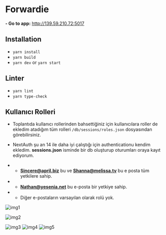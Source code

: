 # Forwardie

**- Go to app:** http://139.59.210.72:5017

## Installation

- `yarn install`
- `yarn build`
- `yarn dev` or `yarn start`

## Linter

- `yarn lint`
- `yarn type-check`

## Kullanıcı Rolleri

- Toplantıda kullanıcı rollerinden bahsettiğiniz için kullanıcılara roller de ekledim atadığım tüm rolleri `/db/sessions/roles.json` dosyasından görebilirsiniz.

- NextAuth şu an 14 ile daha iyi çalıştığı için authenticationu kendim ekledim. **sessions.json** isminde bir db oluşturup oturumları oraya kayıt ediyorum.

- - **Sincere@april.biz** bu ve **Shanna@melissa.tv** bu e posta tüm yetkilere sahip.

- - **Nathan@yesenia.net** bu e-posta bir yetkiye sahip.

- - Diğer e-postaların varsayılan olarak rolü yok.

![img1](https://i.ibb.co/5rkrVdL/Screenshot-2024-12-15-at-14-54-58.png)

![img2](https://i.ibb.co/TrpWD72/Screenshot-2024-12-15-at-14-53-51.png)

![img3](https://i.ibb.co/wSWZsf8/IMG-EB7754551620-1.jpg)
![img4](https://i.ibb.co/Yy2XtRB/Forwardie-1.jpg)
![img5](https://i.ibb.co/Cb8dFqw/Forwardie.jpg)


